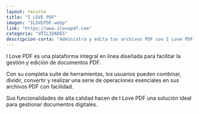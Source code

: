 ```yaml
---
layout: recurso
title: "I LOVE PDF"
imagen: "ILOVEPDF.webp"
link: "https://www.ilovepdf.com"
categoria: "UTILIDADES"
descripcion-corta: "Administra y edita tus archivos PDF con I Love PDF."
---
```


I Love PDF es una plataforma integral en línea diseñada para facilitar la gestión y edición de documentos PDF. 

Con su completa suite de herramientas, los usuarios pueden combinar, dividir, convertir y realizar una serie de operaciones esenciales en sus archivos PDF con facilidad. 

Sus funcionalidades de alta calidad hacen de I Love PDF una solución ideal para gestionar documentos digitales.